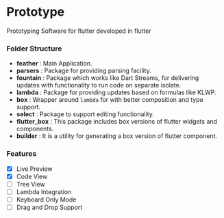 # Prototype

Prototyping Software for flutter developed in flutter

### Folder Structure

- **feather** : Main Application.
- **parsers** : Package for providing parsing facility.
- **fountain** : Package which works like Dart Streams, for delivering updates with functionality to run code on separate isolate.
- **lambda** : Package for providing updates based on formulas like KLWP.
- **box** : Wrapper around `lambda` for with better composition and type support.
- **select** : Package to support editing functionality.
- **flutter_box** : This package includes box versions of flutter widgets and components.
- **builder** : It is a utility for generating a box version of flutter component.

### Features

- [x] Live Preview
- [x] Code View
- [ ] Tree View
- [ ] Lambda Integration
- [ ] Keyboard Only Mode
- [ ] Drag and Drop Support
